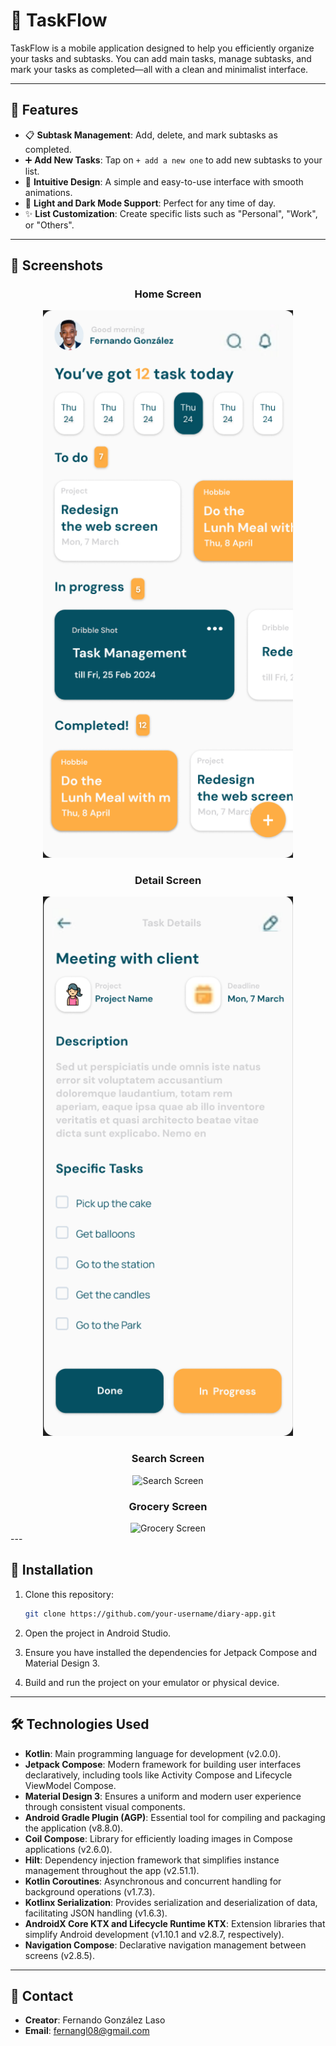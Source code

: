 # 🎯 **TaskFlow**

TaskFlow is a mobile application designed to help you efficiently organize your tasks and subtasks. You can add main tasks, manage subtasks, and mark your tasks as completed—all with a clean and minimalist interface.

---

## 🚀 **Features**

- 📋 **Subtask Management**: Add, delete, and mark subtasks as completed.
- ➕ **Add New Tasks**: Tap on `+ add a new one` to add new subtasks to your list.
- 🎨 **Intuitive Design**: A simple and easy-to-use interface with smooth animations.
- 🌙 **Light and Dark Mode Support**: Perfect for any time of day.
- ✨ **List Customization**: Create specific lists such as "Personal", "Work", or "Others".

---

## 📸 **Screenshots**

<div align="center">

### Home Screen
<img src="app/src/main/res/drawable/homescreen.png" width="400" alt="Home Screen">

### Detail Screen
<img src="app/src/main/res/drawable/detailscreen.png" width="400" alt="Detail Screen">

### Search Screen
<img src="app/src/main/res/drawable/searchscreen.png" width="400" alt="Search Screen">

### Grocery Screen
<img src="app/src/main/res/drawable/groceryscreen.png" width="400" alt="Grocery Screen">

</div>
---

## 📲 **Installation**

1. Clone this repository:

   ```bash
   git clone https://github.com/your-username/diary-app.git
   ```
2. Open the project in Android Studio.
3. Ensure you have installed the dependencies for Jetpack Compose and Material Design 3.
4. Build and run the project on your emulator or physical device.

---

## 🛠️ **Technologies Used**

- **Kotlin**: Main programming language for development (v2.0.0).
- **Jetpack Compose**: Modern framework for building user interfaces declaratively, including tools like Activity Compose and Lifecycle ViewModel Compose.
- **Material Design 3**: Ensures a uniform and modern user experience through consistent visual components.
- **Android Gradle Plugin (AGP)**: Essential tool for compiling and packaging the application (v8.8.0).
- **Coil Compose**: Library for efficiently loading images in Compose applications (v2.6.0).
- **Hilt**: Dependency injection framework that simplifies instance management throughout the app (v2.51.1).
- **Kotlin Coroutines**: Asynchronous and concurrent handling for background operations (v1.7.3).
- **Kotlinx Serialization**: Provides serialization and deserialization of data, facilitating JSON handling (v1.6.3).
- **AndroidX Core KTX and Lifecycle Runtime KTX**: Extension libraries that simplify Android development (v1.10.1 and v2.8.7, respectively).
- **Navigation Compose**: Declarative navigation management between screens (v2.8.5).

---

## 📧 **Contact**

- **Creator**: Fernando González Laso
- **Email**: fernangl08@gmail.com
